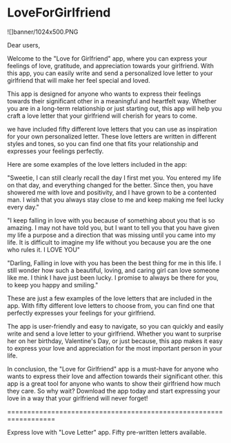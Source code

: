 # LoveForGirlfriend

![]banner/1024x500.PNG


Dear users,

Welcome to the "Love for Girlfriend" app, where you can express your feelings of love, gratitude, and appreciation towards your girlfriend. With this app, you can easily write and send a personalized love letter to your girlfriend that will make her feel special and loved.

This app is designed for anyone who wants to express their feelings towards their significant other in a meaningful and heartfelt way. Whether you are in a long-term relationship or just starting out, this app will help you craft a love letter that your girlfriend will cherish for years to come.

we have included fifty different love letters that you can use as inspiration for your own personalized letter. These love letters are written in different styles and tones, so you can find one that fits your relationship and expresses your feelings perfectly.

Here are some examples of the love letters included in the app:

"Sweetie, I can still clearly recall the day I first met you. You entered my life on that day, and everything changed for the better. Since then, you have showered me with love and positivity, and I have grown to be a contented man. I wish that you always stay close to me and keep making me feel lucky every day."

"I keep falling in love with you because of something about you that is so amazing. I may not have told you, but I want to tell you that you have given my life a purpose and a direction that was missing until you came into my life. It is difficult to imagine my life without you because you are the one who rules it. I LOVE YOU"

"Darling, Falling in love with you has been the best thing for me in this life. I still wonder how such a beautiful, loving, and caring girl can love someone like me. I think I have just been lucky. I promise to always be there for you, to keep you happy and smiling."

These are just a few examples of the love letters that are included in the app. With fifty different love letters to choose from, you can find one that perfectly expresses your feelings for your girlfriend.

The app is user-friendly and easy to navigate, so you can quickly and easily write and send a love letter to your girlfriend. Whether you want to surprise her on her birthday, Valentine's Day, or just because, this app makes it easy to express your love and appreciation for the most important person in your life.

In conclusion, the "Love for Girlfriend" app is a must-have for anyone who wants to express their love and affection towards their significant other. this app is a great tool for anyone who wants to show their girlfriend how much they care. So why wait? Download the app today and start expressing your love in a way that your girlfriend will never forget!


==================================================================


Express love with "Love Letter" app. Fifty pre-written letters available.
